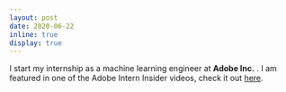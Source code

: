 ```yaml
---
layout: post
date: 2020-06-22
inline: true
display: true
---
```


I start my internship as a machine learning engineer at **Adobe Inc.** . I am featured in one of the Adobe Intern Insider videos, check it out <a href="https://www.youtube.com/watch?v=XI7jDf6iIC4&t=69s">here</a>.
